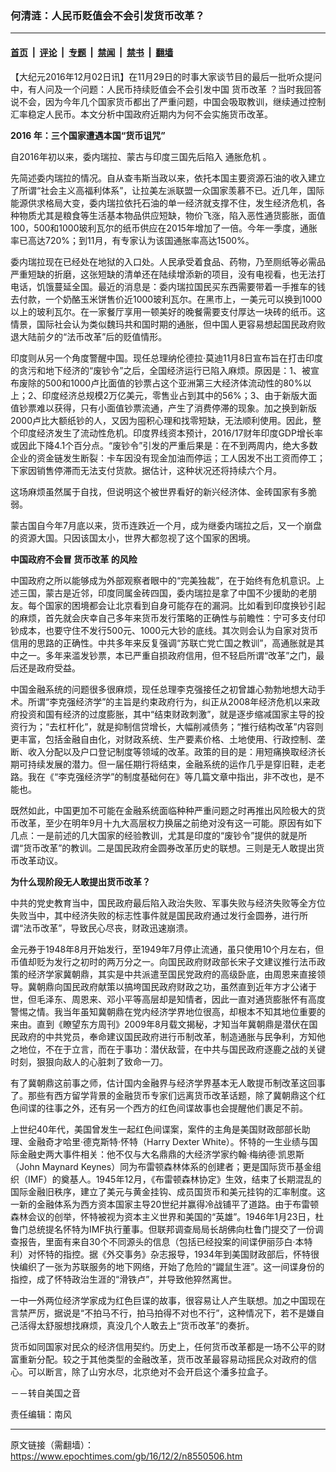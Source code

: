 ### 何清涟：人民币贬值会不会引发货币改革？

---

#### [首页](../../../..?n8550506) &nbsp;|&nbsp; [评论](../../../../../epoch-comment?n8550506) &nbsp;|&nbsp; [专题](../../../../../epoch-special?n8550506) &nbsp;|&nbsp; [禁闻](../../../../../epoch-news?n8550506) &nbsp;|&nbsp; [禁书](../../../../../books?n8550506) &nbsp;|&nbsp; [翻墙](https://github.com/gfw-breaker/nogfw/blob/master/README.md?n8550506)


<div class="post_content" id="artbody" itemprop="articleBody">
 <!-- article content begin -->
 <p>
  【大纪元2016年12月02日讯】在11月29日的时事大家谈节目的最后一批听众提问中，有人问及一个问题：人民币持续贬值会不会引发中国
  <ok href="https://www.epochtimes.com/gb/tag/%E8%B4%A7%E5%B8%81%E6%94%B9%E9%9D%A9.html">
   货币改革
  </ok>
  ？当时我回答说不会，因为今年几个国家货币都出了严重问题，中国会吸取教训，继续通过控制汇率稳定人民币。本文分析中国政府近期内为何不会实施货币改革。
 </p>
 <p>
  <strong>
   2016
  </strong>
  <strong>
   年：三个国家遭遇本国“货币诅咒”
  </strong>
 </p>
 <p>
  自2016年初以来，委内瑞拉、蒙古与印度三国先后陷入
  <ok href="https://www.epochtimes.com/gb/tag/%E9%80%9A%E8%83%80%E5%8D%B1%E6%9C%BA.html">
   通胀危机
  </ok>
  。
 </p>
 <p>
  先简述委内瑞拉的情况。自从查韦斯当政以来，依托本国主要资源石油的收入建立了所谓“社会主义高福利体系”，让拉美左派联盟一众国家羡慕不已。近几年，国际能源供求格局大变，委内瑞拉依托石油的单一经济就支撑不住，发生经济危机，各种物质尤其是粮食等生活基本物品供应短缺，物价飞涨，陷入恶性通货膨胀，面值100，500和1000玻利瓦尔的纸币供应在2015年增加了一倍。今年一季度，通胀率已高达720%；到11月，有专家认为该国通胀率高达1500%。
 </p>
 <p>
  委内瑞拉现在已经处在地狱的入口处。人民承受着食品、药物，乃至厕纸等必需品严重短缺的折磨，这张短缺的清单还在陆续增添新的项目，没有电视看，也无法打电话，饥饿蔓延全国。最近的消息是：委内瑞拉国民买东西需要带着一手推车的钱去付款，一个奶酪玉米饼售价近1000玻利瓦尔。在黑市上，一美元可以换到1000以上的玻利瓦尔。在一家餐厅享用一顿美好的晚餐需要支付厚达一块砖的纸币。这情景，国际社会认为类似魏玛共和国时期的通胀，但中国人更容易想起国民政府败退大陆前夕的“法币改革”后的贬值情形。
 </p>
 <p>
  印度则从另一个角度警醒中国。现任总理纳伦德拉·莫迪11月8日宣布旨在打击印度的贪污和地下经济的“废钞令”之后，全国经济运行已陷入麻烦。原因是：1、被宣布废除的500和1000卢比面值的钞票占这个亚洲第三大经济体流动性的80%以上；2、印度经济总规模2万亿美元，零售业占到其中的56%；3、由于新版大面值钞票难以获得，只有小面值钞票流通，产生了消费停滞的现象。加之换到新版2000卢比大额纸钞的人，又因为囤积心理和找零短缺，无法顺利使用。因此，整个印度经济发生了流动性危机。印度界线资本预计，2016/17财年印度GDP增长率或因此下降4.1个百分点。“废钞令”引发的严重后果是：在不到两周内，绝大多数企业的资金链发生断裂：卡车因没有现金加油而停运；工人因发不出工资而停工；下家因销售停滞而无法支付货款。据估计，这种状况还将持续六个月。
 </p>
 <p>
  这场麻烦虽然属于自找，但说明这个被世界看好的新兴经济体、金砖国家有多脆弱。
 </p>
 <p>
  蒙古国自今年7月底以来，货币连跌近一个月，成为继委内瑞拉之后，又一个崩盘的资源大国。只因该国太小，世界大都忽视了这个国家的困境。
 </p>
 <p>
  <strong>
   中国政府不会冒
   <ok href="https://www.epochtimes.com/gb/tag/%E8%B4%A7%E5%B8%81%E6%94%B9%E9%9D%A9.html">
    货币改革
   </ok>
   的风险
  </strong>
 </p>
 <p>
  中国政府之所以能够成为外部观察者眼中的“完美独裁”，在于始终有危机意识。上述三国，蒙古是近邻，印度同属金砖四国，委内瑞拉是拿了中国不少援助的老朋友。每个国家的困境都会让北京看到自身可能存在的漏洞。比如看到印度换钞引起的麻烦，首先就会庆幸自己多年来货币发行策略的正确性与前瞻性：宁可多支付印钞成本，也要守住不发行500元、1000元大钞的底线。其次则会认为自家对货币信用的思路的正确性。中共多年来反复强调“苏联亡党亡国之教训”，高通胀就是其中之一。多年来滥发钞票，本已严重自损政府信用，但不轻启所谓“改革”之门，最后还是政府受益。
 </p>
 <p>
  中国金融系统的问题很多很麻烦，现任总理李克强接任之初曾雄心勃勃地想大动手术。所谓“李克强经济学”的主旨是约束政府行为，纠正从2008年经济危机以来政府投资和国有经济的过度膨胀，其中“结束财政刺激”，就是逐步缩减国家主导的投资行为；“去杠杆化”，就是抑制信贷增长，大幅削减债务；“推行结构改革”内容则更丰富，包括金融自由化，对财政系统、生产要素价格、土地使用、行政控制、垄断、收入分配以及户口登记制度等领域的改革。政策的目的是：用短痛换取经济长期可持续发展的潜力。但一届任期行将结束，金融系统的运作几乎是穿旧鞋，走老路。我在《“李克强经济学”的制度基础何在》等几篇文章中指出，非不改也，是不能也。
 </p>
 <p>
  既然如此，中国更加不可能在金融系统面临种种严重问题之时再推出风险极大的货币改革，至少在明年9月十九大高层权力换届之前绝对没有这一可能。原因有如下几点：一是前述的几大国家的经验教训，尤其是印度的“废钞令”提供的就是所谓“货币改革”的教训。二是国民政府金圆券改革历史的联想。三则是无人敢提出货币改革动议。
 </p>
 <p>
  <strong>
   为什么现阶段无人敢提出货币改革？
  </strong>
 </p>
 <p>
  中共的党史教育当中，国民政府最后陷入政治失败、军事失败与经济失败等全方位失败当中，其中经济失败的标志性事件就是国民政府通过发行金圆券，进行所谓“法币改革”，导致民心尽丧，财政迅速崩溃。
 </p>
 <p>
  金元券于1948年8月开始发行，至1949年7月停止流通，虽只使用10个月左右，但币值却贬为发行之初时的两万分之一。向国民政府财政部长宋子文建议推行法币政策的经济学家冀朝鼎，其实是中共派遣至国民党政府的高级卧底，由周恩来直接领导。冀朝鼎向国民政府献策以搞垮国民政府财政之功，虽然直到近年方才公诸于世，但毛泽东、周恩来、邓小平等高层却是知情者，因此一直对通货膨胀怀有高度警惕之情。我当年虽知冀朝鼎在党内经济学界地位很高，却根本不知其地位重要的来由。直到《瞭望东方周刊》2009年8月载文揭秘，才知当年冀朝鼎是潜伏在国民政府的中共党员，奉命建议国民政府进行币制改革，制造通胀与民争利，方知他之地位，不在于立言，而在于事功：潜伏敌营，在中共与国民政府逐鹿之战的关键时刻，狠狠向敌人的心脏刺了致命一刀。
 </p>
 <p>
  有了冀朝鼎这前事之师，估计国内金融界与经济学界基本无人敢提币制改革这回事了。那些有西方留学背景的金融货币专家们远离货币改革话题，除了冀朝鼎这个红色间谍的往事之外，还有另一个西方的红色间谍故事也会提醒他们裹足不前。
 </p>
 <p>
  上世纪40年代，美国曾发生一起红色间谍案，案件的主角是美国财政部部长助理、金融奇才哈里·德克斯特·怀特（Harry Dexter White）。怀特的一生业绩与国际金融史两大事件相关：他不仅与大名鼎鼎的大经济学家约翰·梅纳德·凯恩斯（John Maynard Keynes）同为布雷顿森林体系的创建者；更是国际货币基金组织（IMF）的奠基人。1945年12月，《布雷顿森林协定》生效，结束了长期混乱的国际金融旧秩序，建立了美元与黄金挂钩、成员国货币和美元挂钩的汇率制度。这一新的金融体系为西方资本国家主导20世纪并赢得冷战铺平了道路。由于布雷顿森林会议的创举，怀特被视为资本主义世界和美国的“英雄”。1946年1月23日，杜鲁门总统提名怀特为IMF执行董事。但联邦调查局局长胡佛向杜鲁门提交了一份调查报告，里面有来自30个不同源头的信息（包括已经投案的间谍伊丽莎白·本特利）对怀特的指控。据《外交事务》杂志报导，1934年到美国财政部后，怀特很快编织了一张为苏联服务的地下网络，开始了危险的“鼹鼠生涯”。这一间谍身份的指控，成了怀特政治生涯的“滑铁卢”，并导致他猝然离世。
 </p>
 <p>
  一中一外两位经济学家成为红色巨谍的故事，很容易让人产生联想。加之中国现在言禁严厉，据说是“不拍马不行，拍马拍得不对也不行”，这种情况下，若不是嫌自己活得太舒服想找麻烦，真没几个人敢去上“货币改革”的奏折。
 </p>
 <p>
  货币如同国家对民众的经济信用契约。历史上，任何货币改革都是一场不公平的财富重新分配。较之于其他类型的金融改革，货币改革最容易动摇民众对政府的信心。可以断言，除了山穷水尽，北京绝对不会开启这个潘多拉盒子。
 </p>
 <p>
  －－转自美国之音
 </p>
 <p>
  责任编辑：南风
 </p>
 <!-- article content end -->
 <div id="below_article_ad">
 </div>
</div>


---

原文链接（需翻墙）：https://www.epochtimes.com/gb/16/12/2/n8550506.htm